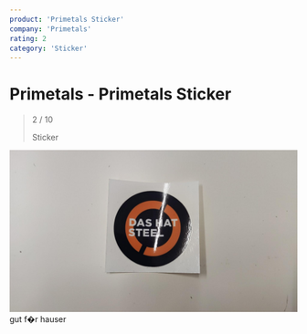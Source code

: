 ```yaml
---
product: 'Primetals Sticker'
company: 'Primetals'
rating: 2
category: 'Sticker'
---
```


# Primetals - Primetals Sticker
>
> 2 / 10
>
> Sticker

![Primetals Sticker](assets\primetals-primetals-sticker-37f7d30f-f6c7-4289-a7ae-3be393c12e83.jpg)
gut f�r hauser
